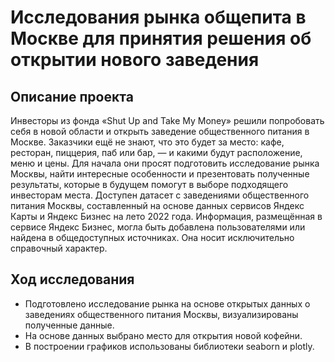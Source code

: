 # Исследования рынка общепита в Москве для принятия решения об открытии нового заведения
## Описание проекта
Инвесторы из фонда «Shut Up and Take My Money» решили попробовать себя в новой области и открыть заведение общественного питания в Москве. Заказчики ещё не знают, что это будет за место: кафе, ресторан, пиццерия, паб или бар, — и какими будут расположение, меню и цены.
Для начала они просят подготовить исследование рынка Москвы, найти интересные особенности и презентовать полученные результаты, которые в будущем помогут в выборе подходящего инвесторам места.
Доступен датасет с заведениями общественного питания Москвы, составленный на основе данных сервисов Яндекс Карты и Яндекс Бизнес на лето 2022 года. Информация, размещённая в сервисе Яндекс Бизнес, могла быть добавлена пользователями или найдена в общедоступных источниках. Она носит исключительно справочный характер.

## Ход исследования
 - Подготовлено исследование рынка на основе открытых данных о заведениях общественного питания Москвы, визуализированы полученные данные. 
 - На основе данных выбрано место для открытия новой кофейни. 
 - В построении графиков использованы библиотеки seaborn и plotly. 
